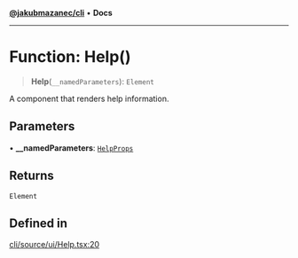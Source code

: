[**@jakubmazanec/cli**](../README.md) • **Docs**

---

# Function: Help()

> **Help**(`__namedParameters`): `Element`

A component that renders help information.

## Parameters

• **\_\_namedParameters**: [`HelpProps`](../type-aliases/HelpProps.md)

## Returns

`Element`

## Defined in

[cli/source/ui/Help.tsx:20](https://github.com/jakubmazanec/tools/blob/053e1fea9cfce27a70a78b00a30cdd281cb0a72b/packages/cli/source/ui/Help.tsx#L20)

